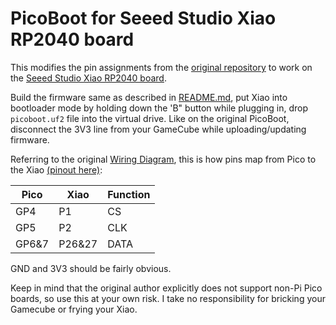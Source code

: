 PicoBoot for Seeed Studio Xiao RP2040 board
===========================================

This modifies the pin assignments from the [original repository](https://github.com/webhdx/PicoBoot) to work
on the [Seeed Studio Xiao RP2040 board](https://www.seeedstudio.com/XIAO-RP2040-v1-0-p-5026.html).

Build the firmware same as described in [README.md](README.md), put Xiao into bootloader mode by holding down the 'B" button while plugging in, drop `picoboot.uf2` file into the virtual drive. Like on the original PicoBoot, disconnect the 3V3 line from your GameCube while uploading/updating firmware.

Referring to the original [Wiring Diagram](./assets/Wiring%20diagram.jpg), this is how pins map from Pico to the Xiao [(pinout here)](./assets/xinpin.jpg):


| Pico   | Xiao   | Function |
|--------|--------|----------|
| GP4    | P1     | CS       |
| GP5    | P2     | CLK      |
| GP6&7  | P26&27 | DATA     |

GND and 3V3 should be fairly obvious.

Keep in mind that the original author explicitly does not support non-Pi Pico boards, so use this at your own risk. 
I take no responsibility for bricking your Gamecube or frying your Xiao.
